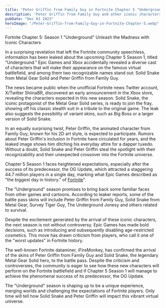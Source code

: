 ```yaml
---
title: 'Peter Griffin from Family Guy in Fortnite Chapter 5 "Underground"'
description: 'Peter Griffin from Family Guy and other iconic characters could appear in Fortnite Chapter 5: Season 1 "Underground"'
pubDate: "Dec 01 2023"
heroImage: "/Peter-Griffin-from-Family-Guy-in-Fortnite-Chapter-5.webp"
---
```


Fortnite Chapter 5: Season 1 "Underground" Unleash the Madness with Iconic Characters

In a surprising revelation that left the Fortnite community speechless, information has been leaked about the upcoming Chapter 5 Season 1, titled "Underground." Epic Games and Xbox accidentally revealed a diverse cast of characters that will make their appearance on the famous virtual battlefield, and among them two recognizable names stand out: Solid Snake from Metal Gear Solid and Peter Griffin from Family Guy.

The news became public when the unofficial Fortnite news Twitter account, X/Twitter ShiinaBR, discovered an early announcement in the Xbox store, revealing the characters expected in this new season. Solid Snake, the iconic protagonist of the Metal Gear Solid series, is ready to join the fray, showing off his classic stealth suit in a tribute to the original game. The leak also suggests the possibility of variant skins, such as Big Boss or a larger version of Solid Snake.

In an equally surprising twist, Peter Griffin, the animated character from Family Guy, known for his 2D art style, is expected to participate. Rumors about Peter Griffin's inclusion in Fortnite have circulated for years, and the leaked image shows him ditching his everyday attire for a dapper tuxedo. Without a doubt, Solid Snake and Peter Griffin steal the spotlight with their recognizability and their unexpected crossover into the Fortnite universe.

Chapter 5 Season 1 faces heightened expectations, especially after the success of its predecessor, the OG Update, which attracted a staggering 44.7 million players in a single day, marking what Epic Games described as "the biggest day in history." of [Fortnite](https://ifortnite.com)".

The "Underground" season promises to bring back some familiar faces from other games and cartoons. According to leaker reports, some of the battle pass skins will include Peter Griffin from Family Guy, Solid Snake from Metal Gear, Survey Tiger Guy, The Underground Jonesy and others related to survival.

Despite the excitement generated by the arrival of these iconic characters, the next season is not without controversy. Epic Games has made bold decisions, such as introducing and subsequently disabling age-restricted cosmetics. This move has drawn criticism from players, who call it one of the "worst updates" in Fortnite history.

The well-known Fortnite dataminer, iFireMonkey, has confirmed the arrival of the skins of Peter Griffin from Family Guy and Solid Snake, the legendary Metal Gear Solid hero, to the battle pass. Despite the criticism and controversies, the community is eager to see how these new characters will perform on the Fortnite battlefield and if Chapter 5 Season 1 will manage to achieve the phenomenal success of its predecessor, the OG Update.

The "Underground" season is shaping up to be a unique experience, merging worlds and challenging the expectations of Fortnite players. Only time will tell how Solid Snake and Peter Griffin will impact this vibrant virtual universe.
